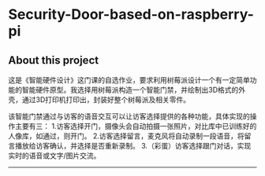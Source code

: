 # Security-Door-based-on-raspberry-pi
## About this project
这是《智能硬件设计》这门课的自选作业，要求利用树莓派设计一个有一定简单功能的智能硬件原型。我选择用树莓派构造一个智能门禁，并绘制出3D格式的外壳，通过3D打印机打印出，封装好整个树莓派及相关零件。

该智能门禁通过与访客的语音交互可以让访客选择提供的各种功能，具体实现的操作主要有三：
1.访客选择开门，摄像头会自动拍摄一张照片，对比库中已训练好的人像库，如通过，则开门。
2.访客选择留言，麦克风将自动录制一段语音，将留言播放给访客确认，并选择是否重新录制。
3.（彩蛋）访客选择跟门对话，实现实时的语音或文字/图片交流。
___
